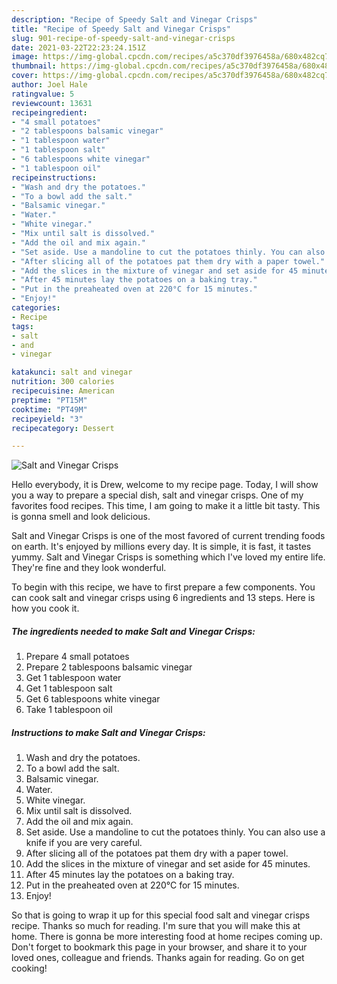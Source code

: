 ```yaml
---
description: "Recipe of Speedy Salt and Vinegar Crisps"
title: "Recipe of Speedy Salt and Vinegar Crisps"
slug: 901-recipe-of-speedy-salt-and-vinegar-crisps
date: 2021-03-22T22:23:24.151Z
image: https://img-global.cpcdn.com/recipes/a5c370df3976458a/680x482cq70/salt-and-vinegar-crisps-recipe-main-photo.jpg
thumbnail: https://img-global.cpcdn.com/recipes/a5c370df3976458a/680x482cq70/salt-and-vinegar-crisps-recipe-main-photo.jpg
cover: https://img-global.cpcdn.com/recipes/a5c370df3976458a/680x482cq70/salt-and-vinegar-crisps-recipe-main-photo.jpg
author: Joel Hale
ratingvalue: 5
reviewcount: 13631
recipeingredient:
- "4 small potatoes"
- "2 tablespoons balsamic vinegar"
- "1 tablespoon water"
- "1 tablespoon salt"
- "6 tablespoons white vinegar"
- "1 tablespoon oil"
recipeinstructions:
- "Wash and dry the potatoes."
- "To a bowl add the salt."
- "Balsamic vinegar."
- "Water."
- "White vinegar."
- "Mix until salt is dissolved."
- "Add the oil and mix again."
- "Set aside. Use a mandoline to cut the potatoes thinly. You can also use a knife if you are very careful."
- "After slicing all of the potatoes pat them dry with a paper towel."
- "Add the slices in the mixture of vinegar and set aside for 45 minutes."
- "After 45 minutes lay the potatoes on a baking tray."
- "Put in the preaheated oven at 220°C for 15 minutes."
- "Enjoy!"
categories:
- Recipe
tags:
- salt
- and
- vinegar

katakunci: salt and vinegar 
nutrition: 300 calories
recipecuisine: American
preptime: "PT15M"
cooktime: "PT49M"
recipeyield: "3"
recipecategory: Dessert

---
```



![Salt and Vinegar Crisps](https://img-global.cpcdn.com/recipes/a5c370df3976458a/680x482cq70/salt-and-vinegar-crisps-recipe-main-photo.jpg)

Hello everybody, it is Drew, welcome to my recipe page. Today, I will show you a way to prepare a special dish, salt and vinegar crisps. One of my favorites food recipes. This time, I am going to make it a little bit tasty. This is gonna smell and look delicious.



Salt and Vinegar Crisps is one of the most favored of current trending foods on earth. It's enjoyed by millions every day. It is simple, it is fast, it tastes yummy. Salt and Vinegar Crisps is something which I've loved my entire life. They're fine and they look wonderful.


To begin with this recipe, we have to first prepare a few components. You can cook salt and vinegar crisps using 6 ingredients and 13 steps. Here is how you cook it.

<!--inarticleads1-->

##### The ingredients needed to make Salt and Vinegar Crisps:

1. Prepare 4 small potatoes
1. Prepare 2 tablespoons balsamic vinegar
1. Get 1 tablespoon water
1. Get 1 tablespoon salt
1. Get 6 tablespoons white vinegar
1. Take 1 tablespoon oil




<!--inarticleads2-->

##### Instructions to make Salt and Vinegar Crisps:

1. Wash and dry the potatoes.
1. To a bowl add the salt.
1. Balsamic vinegar.
1. Water.
1. White vinegar.
1. Mix until salt is dissolved.
1. Add the oil and mix again.
1. Set aside. Use a mandoline to cut the potatoes thinly. You can also use a knife if you are very careful.
1. After slicing all of the potatoes pat them dry with a paper towel.
1. Add the slices in the mixture of vinegar and set aside for 45 minutes.
1. After 45 minutes lay the potatoes on a baking tray.
1. Put in the preaheated oven at 220°C for 15 minutes.
1. Enjoy!




So that is going to wrap it up for this special food salt and vinegar crisps recipe. Thanks so much for reading. I'm sure that you will make this at home. There is gonna be more interesting food at home recipes coming up. Don't forget to bookmark this page in your browser, and share it to your loved ones, colleague and friends. Thanks again for reading. Go on get cooking!

